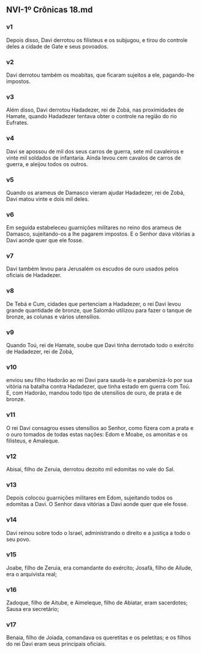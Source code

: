 ## NVI-1º Crônicas 18.md
### v1
 Depois disso, Davi derrotou os filisteus e os subjugou, e tirou do controle deles a cidade de Gate e seus povoados.
### v2
 Davi derrotou também os moabitas, que ficaram sujeitos a ele, pagando-lhe impostos.
### v3
 Além disso, Davi derrotou Hadadezer, rei de Zobá, nas proximidades de Hamate, quando Hadadezer tentava obter o controle na região do rio Eufrates.
### v4
 Davi se apossou de mil dos seus carros de guerra, sete mil cavaleiros e vinte mil soldados de infantaria. Ainda levou cem cavalos de carros de guerra, e aleijou todos os outros.
### v5
 Quando os arameus de Damasco vieram ajudar Hadadezer, rei de Zobá, Davi matou vinte e dois mil deles.
### v6
 Em seguida estabeleceu guarnições militares no reino dos arameus de Damasco, sujeitando-os a lhe pagarem impostos. E o Senhor dava vitórias a Davi aonde quer que ele fosse.
### v7
 Davi também levou para Jerusalém os escudos de ouro usados pelos oficiais de Hadadezer.
### v8
 De Tebá e Cum, cidades que pertenciam a Hadadezer, o rei Davi levou grande quantidade de bronze, que Salomão utilizou para fazer o tanque de bronze, as colunas e vários utensílios.
### v9
 Quando Toú, rei de Hamate, soube que Davi tinha derrotado todo o exército de Hadadezer, rei de Zobá,
### v10
 enviou seu filho Hadorão ao rei Davi para saudá-lo e parabenizá-lo por sua vitória na batalha contra Hadadezer, que tinha estado em guerra com Toú. E, com Hadorão, mandou todo tipo de utensílios de ouro, de prata e de bronze.
### v11
 O rei Davi consagrou esses utensílios ao Senhor, como fizera com a prata e o ouro tomados de todas estas nações: Edom e Moabe, os amonitas e os filisteus, e Amaleque.
### v12
 Abisai, filho de Zeruia, derrotou dezoito mil edomitas no vale do Sal.
### v13
 Depois colocou guarnições militares em Edom, sujeitando todos os edomitas a Davi. O Senhor dava vitórias a Davi aonde quer que ele fosse.
### v14
 Davi reinou sobre todo o Israel, administrando o direito e a justiça a todo o seu povo.
### v15
 Joabe, filho de Zeruia, era comandante do exército; Josafá, filho de Ailude, era o arquivista real;
### v16
 Zadoque, filho de Aitube, e Aimeleque, filho de Abiatar, eram sacerdotes; Sausa era secretário;
### v17
 Benaia, filho de Joiada, comandava os queretitas e os peletitas; e os filhos do rei Davi eram seus principais oficiais.
